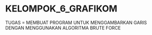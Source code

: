 # KELOMPOK_6_GRAFIKOM
TUGAS = MEMBUAT PROGRAM UNTUK MENGGAMBARKAN GARIS DENGAN MENGGUNAKAN ALGORITMA BRUTE FORCE
